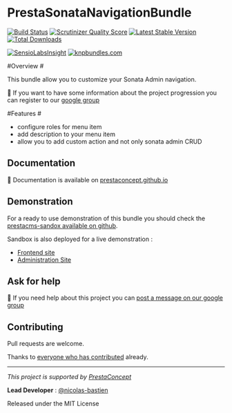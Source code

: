 PrestaSonataNavigationBundle
=============================

[![Build Status](https://secure.travis-ci.org/prestaconcept/PrestaSonataNavigationBundle.png?branch=master)](http://travis-ci.org/prestaconcept/PrestaSonataNavigationBundle)
[![Scrutinizer Quality Score](https://scrutinizer-ci.com/g/prestaconcept/PrestaSonataNavigationBundle/badges/quality-score.png?s=00888f95880ed208af842bfd35eece9b993c0d62)](https://scrutinizer-ci.com/g/prestaconcept/PrestaSonataNavigationBundle/)
[![Latest Stable Version](https://poser.pugx.org/presta/sonata-navigation-bundle/v/stable.png)](https://packagist.org/packages/presta/sonata-navigation-bundle)
[![Total Downloads](https://poser.pugx.org/presta/sonata-navigation-bundle/downloads.png)](https://packagist.org/packages/presta/sonata-navigation-bundle)

[![SensioLabsInsight](https://insight.sensiolabs.com/projects/08074de8-32da-42cb-b2e4-a273f893bd77/big.png)](https://insight.sensiolabs.com/projects/08074de8-32da-42cb-b2e4-a273f893bd77)
[![knpbundles.com](http://knpbundles.com/prestaconcept/PrestaSonataNavigationBundle/badge)](http://knpbundles.com/prestaconcept/PrestaSonataNavigationBundle)

#Overview #

This bundle allow you to customize your Sonata Admin navigation.

:speech_balloon: If you want to have some information about the project progression you can register to our [google group][3]


#Features #

- configure roles for menu item
- add description to your menu item
- allow you to add custom action and not only sonata admin CRUD

## Documentation ##

:book: Documentation is available on [prestaconcept.github.io][4]

## Demonstration ##

For a ready to use demonstration of this bundle you should check the [prestacms-sandox available on github][2].

Sandbox is also deployed for a live demonstration :

-   [Frontend site][5]
-   [Administration Site][6]


## Ask for help ##

:speech_balloon: If you need help about this project you can [post a message on our google group][3]

## Contributing

Pull requests are welcome.


Thanks to
[everyone who has contributed](https://github.com/prestaconcept/PrestaSonataNavigationBundle/graphs/contributors) already.

---

*This project is supported by [PrestaConcept](http://www.prestaconcept.net)*

**Lead Developer** : [@nicolas-bastien](https://github.com/nicolas-bastien)

Released under the MIT License

[3]: https://groups.google.com/forum/?hl=fr&fromgroups#!forum/prestacms-devs



[2]: https://github.com/prestaconcept/prestacms-sandbox
[3]: https://groups.google.com/forum/?hl=fr&fromgroups#!forum/prestacms-devs
[4]: http://prestaconcept.github.io/presta-sonata-navigation/
[5]: http://sandbox.prestacms.com/
[6]: http://sandbox.prestacms.com/admin

